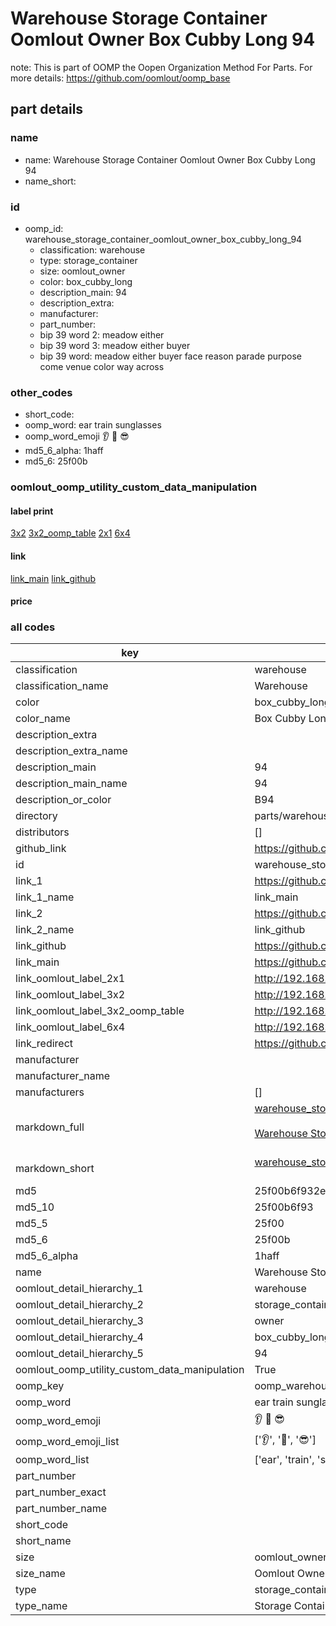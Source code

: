 # Warehouse Storage Container Oomlout Owner Box Cubby Long 94  

note: This is part of OOMP the Oopen Organization Method For Parts. For more details: https://github.com/oomlout/oomp_base

##  part details
  







### name
* name: Warehouse Storage Container Oomlout Owner Box Cubby Long 94
* name_short: 
### id
* oomp_id: warehouse_storage_container_oomlout_owner_box_cubby_long_94
  * classification: warehouse
  * type: storage_container
  * size: oomlout_owner
  * color: box_cubby_long
  * description_main: 94
  * description_extra: 
  * manufacturer: 
  * part_number: 
  * bip 39 word 2: meadow either
  * bip 39 word 3: meadow either buyer
  * bip 39 word: meadow either buyer face reason parade purpose come venue color way across

### other_codes
* short_code: 
* oomp_word: ear train sunglasses
* oomp_word_emoji :ear: :train: :sunglasses:
* md5_6_alpha: 1haff
* md5_6: 25f00b






### oomlout_oomp_utility_custom_data_manipulation
#### label print
[3x2](http://192.168.1.245:1112/?label=oomp%201haff)
[3x2_oomp_table](http://192.168.1.108:1112/?label=oomp%201haff)
[2x1](http://192.168.1.242:1112/?label=oomp%201haff)
[6x4](http://192.168.1.55:1112/?label=oomp%201haff)    

#### link

[link_main](https://github.com/oomlout/oomlout_oomp_version_1_messy/tree/main/parts/warehouse_storage_container_oomlout_owner_box_cubby_long_94) [link_github](https://github.com/oomlout/oomlout_oomp_version_1_messy/tree/main/parts/warehouse_storage_container_oomlout_owner_box_cubby_long_94)                             

#### price







### all codes 
| key | value |  
| --- | --- |  
| classification | warehouse |  
| classification_name | Warehouse |  
| color | box_cubby_long |  
| color_name | Box Cubby Long |  
| description_extra |  |  
| description_extra_name |  |  
| description_main | 94 |  
| description_main_name | 94 |  
| description_or_color | B94 |  
| directory | parts/warehouse_storage_container_oomlout_owner_box_cubby_long_94 |  
| distributors | [] |  
| github_link | https://github.com/oomlout/oomlout_oomp_part_src/tree/main/parts/warehouse_storage_container_oomlout_owner_box_cubby_long_94 |  
| id | warehouse_storage_container_oomlout_owner_box_cubby_long_94 |  
| link_1 | https://github.com/oomlout/oomlout_oomp_version_1_messy/tree/main/parts/warehouse_storage_container_oomlout_owner_box_cubby_long_94 |  
| link_1_name | link_main |  
| link_2 | https://github.com/oomlout/oomlout_oomp_version_1_messy/tree/main/parts/warehouse_storage_container_oomlout_owner_box_cubby_long_94 |  
| link_2_name | link_github |  
| link_github | https://github.com/oomlout/oomlout_oomp_version_1_messy/tree/main/parts/warehouse_storage_container_oomlout_owner_box_cubby_long_94 |  
| link_main | https://github.com/oomlout/oomlout_oomp_version_1_messy/tree/main/parts/warehouse_storage_container_oomlout_owner_box_cubby_long_94 |  
| link_oomlout_label_2x1 | http://192.168.1.242:1112/?label=oomp%201haff |  
| link_oomlout_label_3x2 | http://192.168.1.245:1112/?label=oomp%201haff |  
| link_oomlout_label_3x2_oomp_table | http://192.168.1.108:1112/?label=oomp%201haff |  
| link_oomlout_label_6x4 | http://192.168.1.55:1112/?label=oomp%201haff |  
| link_redirect | https://github.com/oomlout/oomlout_oomp_version_1_messy/tree/main/parts/warehouse_storage_container_oomlout_owner_box_cubby_long_94 |  
| manufacturer |  |  
| manufacturer_name |  |  
| manufacturers | [] |  
| markdown_full | [warehouse_storage_container_oomlout_owner_box_cubby_long_94](none)<br>[](none)<br>[Warehouse Storage Container Oomlout Owner Box Cubby Long 94](none)<br><br> |  
| markdown_short | [warehouse_storage_container_oomlout_owner_box_cubby_long_94](none)<br><br> |  
| md5 | 25f00b6f932e15ce805985183ed1c44d |  
| md5_10 | 25f00b6f93 |  
| md5_5 | 25f00 |  
| md5_6 | 25f00b |  
| md5_6_alpha | 1haff |  
| name | Warehouse Storage Container Oomlout Owner Box Cubby Long 94 |  
| oomlout_detail_hierarchy_1 | warehouse |  
| oomlout_detail_hierarchy_2 | storage_container |  
| oomlout_detail_hierarchy_3 | owner |  
| oomlout_detail_hierarchy_4 | box_cubby_long |  
| oomlout_detail_hierarchy_5 | 94 |  
| oomlout_oomp_utility_custom_data_manipulation | True |  
| oomp_key | oomp_warehouse_storage_container_oomlout_owner_box_cubby_long_94 |  
| oomp_word | ear train sunglasses |  
| oomp_word_emoji | :ear: :train: :sunglasses: |  
| oomp_word_emoji_list | [':ear:', ':train:', ':sunglasses:'] |  
| oomp_word_list | ['ear', 'train', 'sunglasses'] |  
| part_number |  |  
| part_number_exact |  |  
| part_number_name |  |  
| short_code |  |  
| short_name |  |  
| size | oomlout_owner |  
| size_name | Oomlout Owner |  
| type | storage_container |  
| type_name | Storage Container |  
